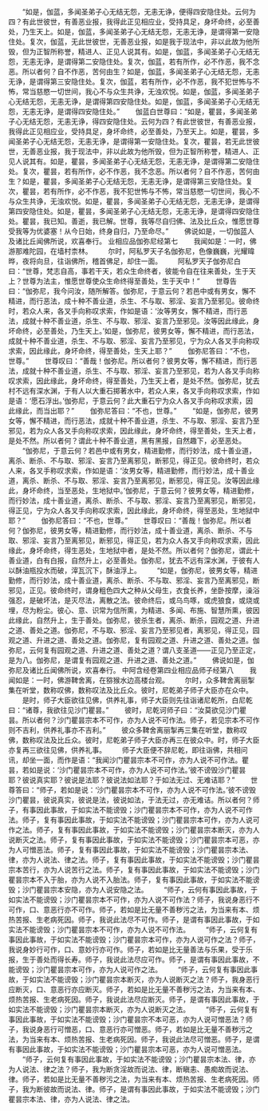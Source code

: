 <!-- { "loadSidebar": true } -->
　　“如是，伽蓝，多闻圣弟子心无结无怨，无恚无诤，便得四安隐住处。云何为四？有此世彼世，有善恶业报，我得此正见相应业，受持具足，身坏命终，必至善处，乃生天上。如是，伽蓝，多闻圣弟子心无结无怨，无恚无诤，是谓得第一安隐住处。复次，伽蓝，无此世彼世，无善恶业报，如是我于现法中，非以此故为他所毁，但为正智所称誉，精进人、正见人说其有。如是，伽蓝，多闻圣弟子心无结无怨，无恚无诤，是谓得第二安隐住处。复次，伽蓝，若有所作，必不作恶，我不念恶。所以者何？自不作恶，苦何由生？如是，伽蓝，多闻圣弟子心无结无怨，无恚无诤，是谓得第三安隐住处。复次，伽蓝，若有所作，必不作恶，我不犯世怖与不怖，常当慈愍一切世间，我心不与众生共诤，无浊欢悦。如是，伽蓝，多闻圣弟子心无结无怨，无恚无诤，是谓得第四安隐住处。如是，伽蓝，多闻圣弟子心无结无怨，无恚无诤，是谓得四安隐住处。”
　　伽蓝白世尊曰：“如是，瞿昙，多闻圣弟子心无结无怨，无恚无诤，得四安隐住处。云何为四？有此世彼世，有善恶业报，我得此正见相应业，受持具足，身坏命终，必至善处，乃至天上。如是，瞿昙，多闻圣弟子心无结无怨，无恚无诤，是谓得第一安隐住处。复次，瞿昙，若无此世彼世，无善恶业报，我于现法中，非以此故为他所毁，但为正智所称誉，精进人、正见人说其有。如是，瞿昙，多闻圣弟子心无结无怨，无恚无诤，是谓得第二安隐住处。复次，瞿昙，若有所作，必不作恶，我不念恶。所以者何？自不作恶，苦何由生？如是，瞿昙，多闻圣弟子心无结无怨，无恚无诤，是谓得第三安隐住处。复次，瞿昙，若有所作，必不作恶，我不犯世怖与不怖，常当慈愍一切世间，我心不与众生共诤，无浊欢悦。如是，瞿昙，多闻圣弟子心无结无怨，无恚无诤，是谓得第四安隐住处。如是，瞿昙，多闻圣弟子心无结无怨，无恚无诤，是谓得四安隐住处。瞿昙，我已知。善逝，我已解。世尊，我等尽自归佛、法及比丘众，惟愿世尊受我等为优婆塞！从今日始，终身自归，乃至命尽。”
　　佛说如是，一切伽蓝人及诸比丘闻佛所说，欢喜奉行。
业相应品伽弥尼经第七
　　我闻如是：一时，佛游那难陀园，在墙村柰林。
　　尔时，阿私罗天子名伽弥尼，色像巍巍，光耀暐晔，夜将向旦，往诣佛所，稽首佛足，却住一面。
　　阿私罗天子伽弥尼白曰：“世尊，梵志自高，事若干天，若众生命终者，彼能令自在往来善处，生于天上？世尊为法主，惟愿世尊使众生命终得至善处，生于天中！”
　　世尊告曰：“伽弥尼，我今问汝，随所解答。伽弥尼，于意云何？若邑中或有男女，懈不精进，而行恶法，成十种不善业道，杀生、不与取、邪淫、妄言乃至邪见。彼命终时，若众人来，各叉手向称叹求索，作如是语：‘汝等男女，懈不精进，而行恶法，成就十种不善业道，杀生、不与取、邪淫、妄言乃至邪见。汝等因此缘此，身坏命终，必至善处，乃生天上。’如是，伽弥尼，彼男女等，懈不精进，而行恶法，成就十种不善业道，杀生、不与取、邪淫、妄言乃至邪见，宁为众人各叉手向称叹求索，因此缘此，身坏命终，得至善处，生天上耶？”
　　伽弥尼答曰：“不也，世尊。”
　　世尊叹曰：“善哉！伽弥尼。所以者何？彼男女等，懈不精进，而行恶法，成就十种不善业道，杀生、不与取、邪淫、妄言乃至邪见，若为人各叉手向称叹求索，因此缘此，身坏命终，得至善处，乃生天上者，是处不然。伽弥尼，犹去村不远有深水渊，于有人以大重石掷著水中，若众人来，各叉手向称叹求索，作如是语：‘愿石浮出。’伽弥尼，于意云何？此大重石宁为众人各叉手向称叹求索，因此缘此，而当出耶？”
　　伽弥尼答曰：“不也，世尊。”
　　“如是，伽弥尼，彼男女等，懈不精进，而行恶法，成就十种不善业道，杀生、不与取、邪淫、妄言乃至邪见，若为众人各叉手向称叹求索，因此缘此，身坏命终，得至善处，生天上者，是处不然。所以者何？谓此十种不善业道，黑有黑报，自然趣下，必至恶处。
　　“伽弥尼，于意云何？若邑中或有男女，精进勤修，而行妙法，成十善业道，离杀、断杀、不与取、邪淫、妄言乃至离邪见，断邪见，得正见。彼命终时，若众人来，各叉手称叹求索，作如是语：‘汝男女等，精进勤修，而行妙法，成十善业道，离杀、断杀、不与取、邪淫、妄言乃至离邪见，断邪见，得正见。汝等因此缘此，身坏命终，当至恶处，生地狱中。’伽弥尼，于意云何？彼男女等，精进勤修，而行妙法，成十善业道，离杀、断杀、不与取、邪淫、妄言乃至离邪见，断邪见，得正见，宁为众人各叉手向称叹求索，因此缘此，身坏命终，得至恶处，生地狱中耶？”
　　伽弥尼答曰：“不也，世尊。”
　　世尊叹曰：“善哉！伽弥尼。所以者何？伽弥尼，彼男女等，精进勤修，而行妙法，成十善业道，离杀、断杀、不与取、邪淫、妄言乃至离邪见，断邪见，得正见，若为众人各叉手向称叹求索，因此缘此，身坏命终，得生恶处，生地狱中者，是处不然。所以者何？伽弥尼，谓此十善业道，白有白报，自然升上，必至善处。伽弥尼，犹去不远有深水渊，于彼有人以酥油瓶投水而破，滓瓦沉下，酥油浮上。
　　“如是，伽弥尼，彼男女等，精进勤修，而行妙法，成十善业道，离杀、断杀、不与取、邪淫、妄言乃至离邪见，断邪见，正见。彼命终时，谓身粗色四大之种从父母生，衣食长养，坐卧按摩，澡浴强忍，是破坏法，是灭尽法，离散之法。彼命终后，或乌鸟啄，或虎狼食，或烧或埋，尽为粉尘。彼心、意、识常为信所熏，为精进、多闻、布施、智慧所熏，彼因此缘此，自然升上，生于善处。伽弥尼，彼杀生者，离杀、断杀，园观之道、升进之道、善处之道。伽弥尼，不与取、邪淫、妄言乃至邪见者，离邪见，得正见，园观之道、升进之道、善处之道。伽弥尼，复有园观之道、升进之道、善处之道。伽弥尼，云何复有园观之道、升进之道、善处之道？谓八支圣道——正见乃至正定，是为八。伽弥尼，是谓复有园观之道、升进之道、善处之道。”
　　佛说如是，伽弥尼及诸比丘闻佛所说，欢喜奉行。
中阿含经卷第四业相应品师子经第八
　　我闻如是：一时，佛游鞞舍离，在猕猴水边高楼台观。
　　尔时，众多鞞舍离丽掣集在听堂，数称叹佛，数称叹法及比丘众。彼时，尼乾弟子师子大臣亦在众中。
　　是时，师子大臣欲往见佛，供养礼事，师子大臣则先往诣诸尼乾所，白尼乾曰：“诸尊，我欲往见沙门瞿昙。”
　　彼时，尼乾诃师子曰：“汝莫欲见沙门瞿昙。所以者何？沙门瞿昙宗本不可作，亦为人说不可作法。师子，若见宗本不可作则不吉利，供养礼事亦不吉利。”
　　彼众多鞞舍离丽掣再三集在听堂，数称叹佛，数称叹法及比丘众。彼时，尼乾弟子师子大臣亦再三在彼众中。时，师子大臣亦复再三欲往见佛，供养礼事。
　　师子大臣便不辞尼乾，即往诣佛，共相问讯，却坐一面，而作是语：“我闻沙门瞿昙宗本不可作，亦为人说不可作法。瞿昙，若如是说：‘沙门瞿昙宗本不可作，亦为人说不可作法。’彼不谤毁沙门瞿昙耶？彼说真实耶？彼说是法耶？彼说法如法耶？于如法无过、无难诘耶？”
　　世尊答曰：“师子，若如是说：‘沙门瞿昙宗本不可作，亦为人说不可作法。’彼不谤毁沙门瞿昙，彼说真实，彼说是法，彼说如法，于法无过，亦无难诘。所以者何？师子，有事因此事故，于如实法不能谤毁；沙门瞿昙宗本不可作，亦为人说不可作法。师子，复有事因此事故，于如实法不能谤毁；沙门瞿昙宗本可作，亦为人说可作之法。师子，复有事因此事故，于如实法不能谤毁；沙门瞿昙宗本断灭，亦为人说断灭之法。师子，复有事因此事故，于如实法不能谤毁；沙门瞿昙宗本可恶，亦为人可憎恶法。师子，复有事因此事故，于如实法不能谤毁；沙门瞿昙宗本法、律，亦为人说法、律之法。师子，复有事因此事故，于如实法不能谤毁；沙门瞿昙宗本苦行，亦为人说苦行之法。师子，复有事因此事故，于如实法不能谤毁；沙门瞿昙宗本不入于胎，亦为人说不入胎法。师子，复有事因此事故，于如实法不能谤毁；沙门瞿昙宗本安隐，亦为人说安隐之法。
　　“师子，云何有事因此事故，于如实法不能谤毁；沙门瞿昙宗本不可作，亦为人说不可作法？师子，我说身恶行不可作，口、意恶行亦不可作。师子，若如是比无量不善秽污之法，为当来有本、烦热苦报、生老病死因。师子，我说此法尽不可作。师子，是谓有事因此事故，于如实法不能谤毁；沙门瞿昙宗本不可作，亦为人说不可作法。
　　“师子，云何复有事因此事故，于如实法不能谤毁；沙门瞿昙宗本可作，亦为人说可作之法？师子，我说身妙行可作，口、意妙行亦可作。师子，若如是比无量善法与乐果，受于乐报，生于善处而得长寿。师子，我说此法尽应可作。师子，是谓有事因此事故，不能谤毁；沙门瞿昙宗本可作，亦为人说可作之法。
　　“师子，云何复有事因此事故，于如实法不能谤毁；沙门瞿昙宗本断灭，亦为人说断灭之法？师子，我身恶行应断灭，口、意恶行亦应断灭。师子，若如是比无量不善秽污之法，为当来有本、烦热苦报、生老病死因。师子，我说此法尽应断灭。师子，是谓有事因此事故，于如实法不能谤毁；沙门瞿昙宗本断灭，亦为人说断灭之法。
　　“师子，云何复有事因此事故，于如实法不能谤毁；沙门瞿昙宗不本可恶，亦为人说可憎恶法？师子，我说身恶行可憎恶，口、意恶行亦可憎恶。师子，若如是比无量不善秽污之法，为当来有本、烦热苦报、生老病死因。师子，我说此法尽可憎恶。师子，是谓有事因此事故，于如实法不能谤毁；沙门瞿昙宗本可恶，亦为人说可憎恶法。
　　“师子，云何复有事因此事故，于如实法不能谤毁；沙门瞿昙宗本法、律，亦为人说法、律之法？师子，我为断贪淫故而说法、律，断瞋恚、愚痴故而说法、律。师子，若如是比无量不善秽污之法，为当来有本、烦热苦报、生老病死因。师子，我为断彼故而说法、律。师子，是谓有事因此事故，于如实法不能谤毁；沙门瞿昙宗本法、律，亦为人说法、律之法。
